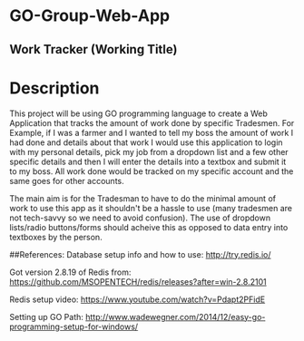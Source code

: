 # GO-Group-Web-App

## Work Tracker (Working Title)

# Description
This project will be using GO programming language to create a Web Application that tracks the amount of work done by specific Tradesmen. For Example, if I was a farmer and I wanted to tell my boss the amount of work I had done and details about that work I would use this application to login with my personal details, pick my job from a dropdown list and a few other specific details and then I will enter the details into a textbox and submit it to my boss. All work done would be tracked on my specific account and the same goes for other accounts.

The main aim is for the Tradesman to have to do the minimal amount of work to use this app as it shouldn't be a hassle to use (many tradesmen are not tech-savvy so we need to avoid confusion). The use of dropdown lists/radio buttons/forms should acheive this as opposed to data entry into textboxes by the person.





##References:
Database setup info and how to use: http://try.redis.io/ 

Got version 2.8.19 of Redis from: https://github.com/MSOPENTECH/redis/releases?after=win-2.8.2101

Redis setup video: https://www.youtube.com/watch?v=Pdapt2PFidE

Setting up GO Path: http://www.wadewegner.com/2014/12/easy-go-programming-setup-for-windows/
